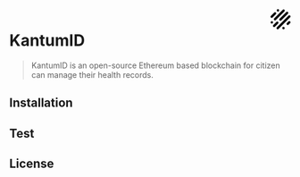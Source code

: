 <img src="public/android-chrome-36x36.png" align="right" />

# KantumID
> KantumID is an open-source Ethereum based blockchain for citizen can manage their health records.


## Installation

## Test

## License
